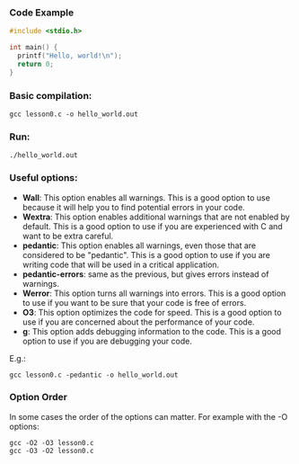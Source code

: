 ### Code Example

```c
#include <stdio.h>

int main() {
  printf("Hello, world!\n");
  return 0;
}
```

### Basic compilation:
```gcc lesson0.c -o hello_world.out```

### Run:
```./hello_world.out```

### Useful options:

- **Wall**: This option enables all warnings. This is a good option to use because it will help you to find potential errors in your code.
- **Wextra**: This option enables additional warnings that are not enabled by default. This is a good option to use if you are experienced with C and want to be extra careful.
- **pedantic**: This option enables all warnings, even those that are considered to be "pedantic". This is a good option to use if you are writing code that will be used in a critical application.
- **pedantic-errors**: same as the previous, but gives errors instead of warnings.
- **Werror**: This option turns all warnings into errors. This is a good option to use if you want to be sure that your code is free of errors.
- **O3**: This option optimizes the code for speed. This is a good option to use if you are concerned about the performance of your code.
- **g**: This option adds debugging information to the code. This is a good option to use if you are debugging your code.

E.g.:

```gcc lesson0.c -pedantic -o hello_world.out```

### Option Order

In some cases the order of the options can matter. For example with the -O options:

```
gcc -O2 -O3 lesson0.c
gcc -O3 -O2 lesson0.c
```
